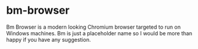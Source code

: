 # bm-browser
Bm Browser is a modern looking Chromium browser targeted to run on Windows machines. Bm is just a placeholder name so I would be more than happy if you have any suggestion.
